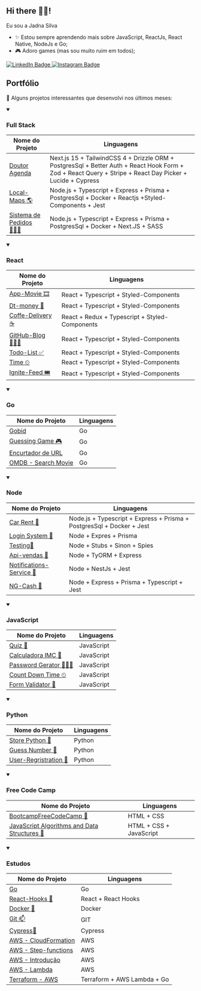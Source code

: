 ## Hi there 🖐🏾!

Eu sou a Jadna Silva

- ✨ Estou sempre aprendendo mais sobre JavaScript, ReactJs, React Native, NodeJs e Go;
- 🎮 Adoro games (mas sou muito ruim em todos);


<div id="badges">
  <a href="https://www.linkedin.com/in/jadna-jesus/">
    <img src="https://img.shields.io/badge/LinkedIn-black?style=for-the-badge&logo=linkedin&logoColor=white" alt="LinkedIn Badge"/>
  </a>
  
   <a href="https://www.instagram.com/jadn4/?hl=pt">
    <img src="https://img.shields.io/badge/Instagram-black?style=for-the-badge&logo=instagram&logoColor=white" alt="Instagram Badge"/>
  </a>
</div>



## Portfólio

🤩 Alguns projetos interessantes que desenvolvi nos últimos meses:

<details open>
  <summary><h3>Full Stack </h3></summary>
  
  | Nome do Projeto | Linguagens |
  |------|-------|
  | [Doutor Agenda](https://github.com/JadnaSantos/dr.agenda)| Next.js 15 + TailwindCSS 4 + Drizzle ORM + PostgresSql + Better Auth + React Hook Form + Zod + React Query + Stripe +  React Day Picker + Lucide + Cypress
  | [Local-Maps 🌎](https://github.com/JadnaSantos/sistema-local-maps) | Node.js + Typescript + Express + Prisma + PostgresSql + Docker + Reactjs +Styled-Components + Jest
  | [Sistema de Pedidos 👩🏾‍🍳](https://github.com/JadnaSantos/sistema-de-pedidos) | Node.js + Typescript + Express + Prisma + PostgresSql + Docker + Next.JS + SASS
 
</details> 

<details open>
  <summary><h3>React </h3></summary>
  
  | Nome do Projeto | Linguagens |
  |------|-------|
  | [App-Movie 🎞](https://github.com/JadnaSantos/app-theMovie) | React + Typescript + Styled-Components
  | [Dt-money 💸](https://github.com/JadnaSantos/dt-Money) | React + Typescript + Styled-Components
  | [Coffe-Delivery ☕](https://github.com/JadnaSantos/coffee-delivery) | React + Redux + Typescript + Styled-Components
  | [GitHub-Blog 👨🏾‍💻](https://github.com/JadnaSantos/modulo3-githublog) | React + Typescript + Styled-Components
  | [Todo-List ✅](https://github.com/JadnaSantos/todoList) | React + Typescript + Styled-Components
  | [Time ⏲](https://github.com/JadnaSantos/timeIgnite) | React + Typescript + Styled-Components
  | [Ignite-Feed 🎟](https://github.com/JadnaSantos/igniteFeed) | React + Typescript + Styled-Components
  
</details>  


<details open>
  <summary><h3>Go</h3></summary>
  
  | Nome do Projeto | Linguagens |
  |------|-------|
  | [Gobid](https://github.com/JadnaSantos/Gobid) | Go 
  | [Guessing Game 🎮](https://github.com/JadnaSantos/guessing-game) | Go
  | [Encurtador de URL](https://github.com/JadnaSantos/encurtador_url) | Go 
  | [OMDB - Search Movie](https://github.com/JadnaSantos/omdb-movie-search-api-go) | Go 
  
</details>  


<details open>
  <summary><h3>Node</h3></summary>
  
  | Nome do Projeto | Linguagens |
  |------|-------|
  | [Car Rent 🚗](https://github.com/JadnaSantos/car-rent) | Node.js + Typescript + Express + Prisma + PostgresSql + Docker + Jest
  | [Login System 🥇](https://github.com/JadnaSantos/loginSystem) |Node + Expres + Prisma 
  | [Testing🧪](https://github.com/JadnaSantos/javascript-testing) | Node + Stubs + Sinon + Spies
  | [Api-vendas 🛒](https://github.com/JadnaSantos/api-vendas) | Node + TyORM + Express
  | [Notifications-Service 💌](https://github.com/JadnaSantos/notifications-service) | Node + NestJs + Jest
  | [NG-Cash 💸](https://github.com/JadnaSantos/ng-cash) | Node + Express + Prisma + Typescript + Jest 
  
</details>  

<details open>
  <summary><h3>JavaScript</h3></summary>
  
  | Nome do Projeto | Linguagens |
  |------|-------|
  | [Quiz 🔎](https://github.com/JadnaSantos/QuizApp) | JavaScript
  | [Calculadora IMC 📲](https://github.com/JadnaSantos/CalculateImc) | JavaScript
  | [Password Gerator 👨🏾‍💻](https://github.com/JadnaSantos/Password-Gerator) | JavaScript
  | [Count Down Time ⏲](https://github.com/JadnaSantos/CountDownTime-) | JavaScript
  | [Form Validator 📃](https://github.com/JadnaSantos/form-validator) | JavaScript

</details>  

<details open>
  <summary><h3>Python</h3></summary>
  
  | Nome do Projeto | Linguagens |
  |------|-------|
  | [Store Python 🛒](https://github.com/JadnaSantos/storePython) | Python
  | [Guess Number 🤯](https://github.com/JadnaSantos/guess_number) | Python
  | [User-Regristration 📠](https://github.com/JadnaSantos/user_registration) | Python

</details>  

<details open>
  <summary><h3>Free Code Camp</h3></summary>
  
  | Nome do Projeto | Linguagens |
  |------|-------|
  | [BootcampFreeCodeCamp 🥇](https://github.com/JadnaSantos/BootCampFreeCodeCamp) | HTML + CSS
  | [JavaScript Algorithms and Data Structures 🎲](https://github.com/JadnaSantos/JavaScript-Algorithms-and-Data-Structures) | HTML + CSS + JavaScript
  
</details>  

<details open>
  <summary><h3>Estudos</h3></summary>
  
  | Nome do Projeto | Linguagens |
  |------|-------|
  | [Go](https://github.com/JadnaSantos/Go) | Go
  | [React-Hooks 📕](https://github.com/JadnaSantos/reactHooks) | React + React Hooks
  | [Docker 🐳](https://github.com/JadnaSantos/docker) | Docker | MySQl | Node | ReactJs
  | [Git 📫](https://github.com/JadnaSantos/gitEssencial) | GIT 
  | [Cypress🧪](https://github.com/JadnaSantos/cypress) | Cypress
  | [AWS - CloudFormation](https://github.com/JadnaSantos/Desafio-aws-cloudformation) | AWS
  | [AWS - Step-functions](https://github.com/JadnaSantos/Desafio-AWS-Step-Functions) | AWS
  | [AWS - Introdução](https://github.com/JadnaSantos/aws-bootcamp-journey) | AWS
  | [AWS - Lambda](https://github.com/JadnaSantos/upload-file.zip) | AWS
  | [Terraform - AWS](https://github.com/JadnaSantos/terraform-studies) | Terraform + AWS Lambda + Go
  
</details>  


